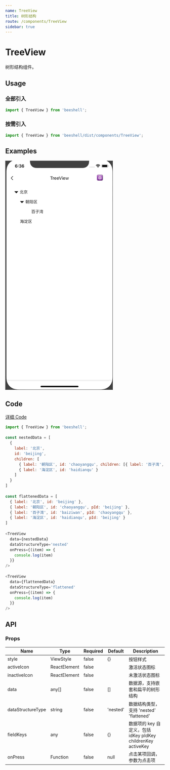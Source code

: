 ```yaml
---
name: TreeView
title: 树形结构
route: /components/TreeView
sidebar: true
---
```



# TreeView

树形结构组件。

## Usage
### 全部引入

```js
import { TreeView } from 'beeshell';
```

### 按需引入
```js
import { TreeView } from 'beeshell/dist/components/TreeView';
```

## Examples

![image](../images/TreeView/1.gif)

## Code
[详细 Code](https://github.com/Meituan-Dianping/beeshell/tree/master/examples/TreeView/index.tsx)

```js
import { TreeView } from 'beeshell';

const nestedData = [
  {
    label: '北京',
    id: 'beijing',
    children: [
      { label: '朝阳区', id: 'chaoyangqu', children: [{ label: '百子湾', id: 'baiziwan' }] },
      { label: '海淀区', id: 'haidianqu' }
    ]
  }
]

const flattenedData = [
  { label: '北京', id: 'beijing' },
  { label: '朝阳区', id: 'chaoyangqu', pId: 'beijing' },
  { label: '百子湾', id: 'baiziwan', pId: 'chaoyangqu' },
  { label: '海淀区', id: 'haidianqu', pId: 'beijing' }
]

<TreeView
  data={nestedData}
  dataStructureType='nested'
  onPress={(item) => {
    console.log(item)
  }}
/>

<TreeView
  data={flattenedData}
  dataStructureType='flattened'
  onPress={(item) => {
    console.log(item)
  }}
/>

```

## API
### Props

| Name | Type | Required | Default | Description |
| ---- | ---- | ---- | ---- | ---- |
| style | ViewStyle | false | {} | 按钮样式 |
| activeIcon | ReactElement | false | <Icon type='angle-down' /> | 激活状态图标 |
| inactiveIcon | ReactElement | false | <Icon type='angle-right' /> | 未激活状态图标 |
| data | any[] | false | [] | 数据源，支持嵌套和扁平的树形结构 |
| dataStructureType | string | false | 'nested' | 数据结构类型，支持 'nested' 'flattened' |
| fieldKeys | any | false | {} | 数据项的 key 自定义，包括 idKey pIdKey childrenKey activeKey |
| onPress | Function | false | null | 点击某项回调，参数为点击项 |